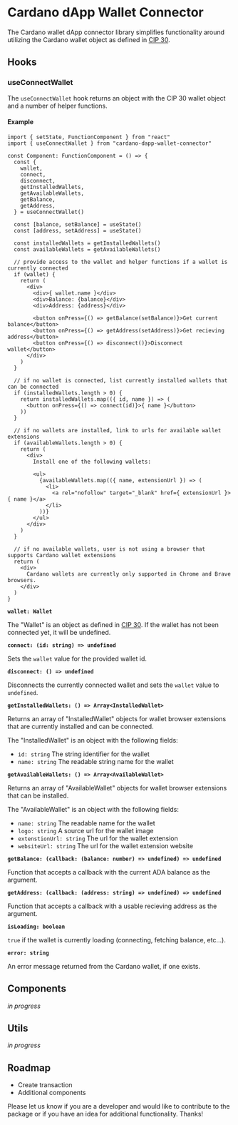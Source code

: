 # Cardano dApp Wallet Connector

The Cardano wallet dApp connector library simplifies functionality around
utilizing the Cardano wallet object as defined in [CIP 30](https://cips.cardano.org/cips/cip30).

## Hooks

### useConnectWallet

The `useConnectWallet` hook returns an object with the CIP 30 wallet object and
a number of helper functions.

#### Example

```
import { setState, FunctionComponent } from "react"
import { useConnectWallet } from "cardano-dapp-wallet-connector"

const Component: FunctionComponent = () => {
  const {
    wallet,
    connect,
    disconnect,
    getInstalledWallets,
    getAvailableWallets,
    getBalance,
    getAddress,
  } = useConnectWallet()

  const [balance, setBalance] = useState()
  const [address, setAddress] = useState()

  const installedWallets = getInstalledWallets()
  const availableWallets = getAvailableWallets()

  // provide access to the wallet and helper functions if a wallet is currently connected
  if (wallet) {
    return (
      <div>
        <div>{ wallet.name }</div>
        <div>Balance: {balance}</div>
        <div>Address: {address}</div>

        <button onPress={() => getBalance(setBalance)}>Get current balance</button>
        <button onPress={() => getAddress(setAddress)}>Get recieving address</button>
        <button onPress={() => disconnect()}>Disconnect wallet</button>
      </div>
    )
  }

  // if no wallet is connected, list currently installed wallets that can be connected
  if (installedWallets.length > 0) {
    return installedWallets.map(({ id, name }) => (
      <button onPress={() => connect(id)}>{ name }</button>
    ))
  }

  // if no wallets are installed, link to urls for available wallet extensions
  if (availableWallets.length > 0) {
    return (
      <div>
        Install one of the following wallets:

        <ul>
          {availableWallets.map(({ name, extensionUrl }) => (
            <li>
              <a rel="nofollow" target="_blank" href={ extensionUrl }>{ name }</a>
            </li>
          ))}
        </ul>
      </div>
    )
  }

  // if no available wallets, user is not using a browser that supports Cardano wallet extensions
  return (
    <div>
      Cardano wallets are currently only supported in Chrome and Brave browsers.
    </div>
  )
}
```

**`wallet: Wallet`**

The "Wallet" is an object as defined in [CIP 30](https://cips.cardano.org/cips/cip30).
If the wallet has not been connected yet, it will be undefined.

**`connect: (id: string) => undefined`**

Sets the `wallet` value for the provided wallet id.

**`disconnect: () => undefined`**

Disconnects the currently connected wallet and sets the `wallet` value to
`undefined`.

**`getInstalledWallets: () => Array<InstalledWallet>`**

Returns an array of "InstalledWallet" objects for wallet browser extensions
that are currently installed and can be connected.

The "InstalledWallet" is an object with the following fields:

- `id: string` The string identifier for the wallet
- `name: string` The readable string name for the wallet

**`getAvailableWallets: () => Array<AvailableWallet>`**

Returns an array of "AvailableWallet" objects for wallet browser extensions
that can be installed.

The "AvailableWallet" is an object with the following fields:

- `name: string` The readable name for the wallet
- `logo: string` A source url for the wallet image
- `extenstionUrl: string` The url for the wallet extension
- `websiteUrl: string` The url for the wallet extension website

**`getBalance: (callback: (balance: number) => undefined) => undefined`**

Function that accepts a callback with the current ADA balance as
the argument.

**`getAddress: (callback: (address: string) => undefined) => undefined`**

Function that accepts a callback with a usable recieving address as
the argument.

**`isLoading: boolean`**

`true` if the wallet is currently loading (connecting, fetching balance, etc...).

**`error: string`**

An error message returned from the Cardano wallet, if one exists.

## Components

_in progress_

## Utils

_in progress_

## Roadmap

- Create transaction
- Additional components

Please let us know if you are a developer and would like to contribute to the
package or if you have an idea for additional functionality. Thanks!
